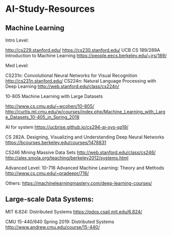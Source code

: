 # AI-Study-Resources

## Machine Learning

Intro Level:


http://cs229.stanford.edu/
https://cs230.stanford.edu/
UCB CS 189/289A Introduction to Machine Learning
https://people.eecs.berkeley.edu/~jrs/189/

Med Level:

CS231n: Convolutional Neural Networks for Visual Recognition
http://cs231n.stanford.edu/
CS224n: Natural Language Processing with Deep Learning
http://web.stanford.edu/class/cs224n/

10-805 Machine Learning with Large Datasets

http://www.cs.cmu.edu/~wcohen/10-605/
http://curtis.ml.cmu.edu/w/courses/index.php/Machine_Learning_with_Large_Datasets_10-405_in_Spring_2018

AI for system
https://ucbrise.github.io/cs294-ai-sys-sp19/

CS 282A. Designing, Visualizing and Understanding Deep Neural Networks
https://bcourses.berkeley.edu/courses/1478831

CS246 Mining Massive Data Sets
http://web.stanford.edu/class/cs246/
http://alex.smola.org/teaching/berkeley2012/systems.html


Advanced Level:
10-716 Advanced Machine Learning: Theory and Methods
http://www.cs.cmu.edu/~pradeepr/716/

Others:
https://machinelearningmastery.com/deep-learning-courses/

## Large-scale Data Systems:

MIT 6.824: Distributed Systems
https://pdos.csail.mit.edu/6.824/

CMU 15-440/640 Spring 2019: Distributed Systems 
http://www.andrew.cmu.edu/course/15-440/
